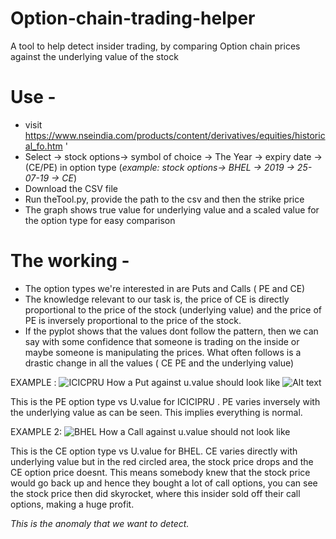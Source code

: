 # Option-chain-trading-helper
A tool to help detect insider trading, by comparing Option chain prices against the underlying value of the stock


# Use - 

- visit https://www.nseindia.com/products/content/derivatives/equities/historical_fo.htm '
- Select -> stock options-> symbol of choice -> The Year -> expiry date -> (CE/PE) in option type  (_example: stock options-> BHEL -> 2019 -> 25-07-19 -> CE_)
- Download the CSV file
- Run theTool.py, provide the path to the csv and then the strike price 
- The graph shows true value for underlying value and a scaled value for the option type for easy comparison

# The working - 
- The option types we're interested in are Puts and Calls ( PE and CE) 
- The knowledge relevant to our task is, the price of CE is directly proportional to the price of the stock (underlying value) and the price of PE is inversely proportional to the price of the stock. 
- If the pyplot shows that the values dont follow the pattern, then we can say with some confidence that someone is trading on the inside or maybe someone is manipulating the prices. What often follows is a drastic change in all the values ( CE PE and the underlying value) 


EXAMPLE : ![ICICPRU How a Put against u.value should look like](https://imgur.com/a/Y4Pi2Zc "ICICPRU How a Put against u.value should look like")
           ![Alt text](relative/path/to/img.jpg?raw=true "Title")

This is the PE option type vs U.value for ICICIPRU . PE varies inversely with the underlying value as can be seen. This implies everything is normal.

EXAMPLE 2: ![BHEL How a Call against u.value **should not** look like](https://imgur.com/a/vHtWDcZ)

This is the CE option type vs U.value for BHEL. CE varies directly with underlying value but in the red circled area, the stock price drops and the CE option price doesnt. This means somebody knew that the stock price would go back up and hence they bought a lot of call options, you can see the stock price then did skyrocket, where this insider sold off their call options, making a huge profit. 

_This is the anomaly that we want to detect._



